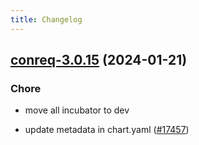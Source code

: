 ```yaml
---
title: Changelog
---
```




## [conreq-3.0.15](https://github.com/truecharts/charts/compare/conreq-3.0.14...conreq-3.0.15) (2024-01-21)

### Chore



- move all incubator to dev

- update metadata in chart.yaml ([#17457](https://github.com/truecharts/charts/issues/17457))